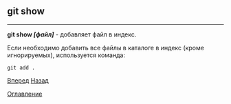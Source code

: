 ## git show
---
**git show *[файл]*** - добавляет файл в индекс.

Если необходимо добавить все файлы в каталоге в индекс (кроме игнорируемых), используется команда:


```bash=
git add .
``` 



[Вперед](./clone.md)   [Назад](./log.md)

[Оглавление](./readme.md)